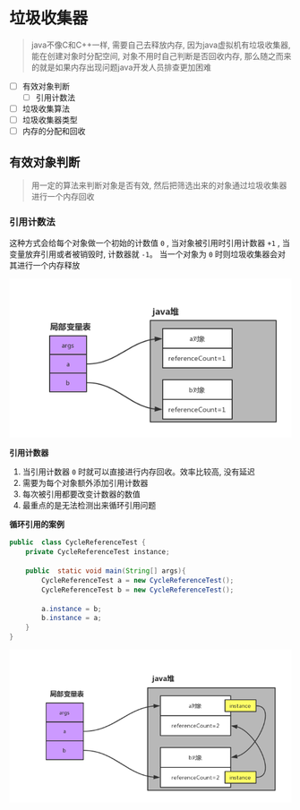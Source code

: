 # 垃圾收集器
> java不像C和C++一样, 需要自己去释放内存,  因为java虚拟机有垃圾收集器, 能在创建对象时分配空间, 对象不用时自己判断是否回收内存, 那么随之而来的就是如果内存出现问题java开发人员排查更加困难

- [ ] 有效对象判断
    - [ ] 引用计数法
- [ ] 垃圾收集算法
- [ ] 垃圾收集器类型
- [ ] 内存的分配和回收

## 有效对象判断
> 用一定的算法来判断对象是否有效, 然后把筛选出来的对象通过垃圾收集器进行一个内存回收

### 引用计数法
这种方式会给每个对象做一个初始的计数值 `0` , 当对象被引用时引用计数器 `+1` , 当变量放弃引用或者被销毁时, 计数器就 `-1`。 当一个对象为 `0` 时则垃圾收集器会对其进行一个内存释放

<div align="center"> <img src="../images/引用计数算法.jpg" /> </div>

**引用计数器**
1. 当引用计数器 `0` 时就可以直接进行内存回收。效率比较高, 没有延迟
2. 需要为每个对象额外添加引用计数器
3. 每次被引用都要改变计数器的数值
4. 最重点的是无法检测出来循环引用问题


**循环引用的案例**

```java {.line-numbers}
public  class CycleReferenceTest {
    private CycleReferenceTest instance;

    public  static void main(String[] args){
        CycleReferenceTest a = new CycleReferenceTest();
        CycleReferenceTest b = new CycleReferenceTest();

        a.instance = b;
        b.instance = a;
    }
}
```

<div align="center"> <img src="../images/引用计数循环问题.jpg" /> </div>











